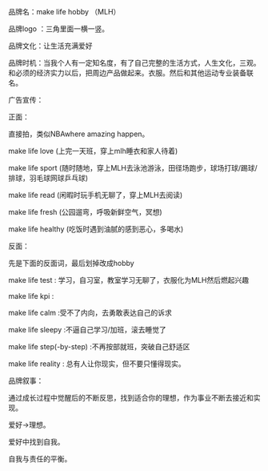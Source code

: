 品牌名：make life hobby （MLH）

品牌logo ：三角里面一横一竖。

品牌文化：让生活充满爱好

品牌时机：当我个人有一定知名度，有了自己完整的生活方式，人生文化，三观。和必须的经济实力以后，把周边产品做起来。衣服。然后和其他运动专业装备联名。



广告宣传：

正面：

直接拍，类似NBAwhere amazing happen。

make life love (上完一天班，穿上mlh睡衣和家人待着)

make life sport (随时随地，穿上MLH去泳池游泳，田径场跑步，球场打球/踢球/排球，羽毛球网球乒乓球)

make life read  (闲暇时玩手机无聊了，穿上MLH去阅读)

make life fresh (公园遛弯，呼吸新鲜空气，冥想)

make life healthy (吃饭时遇到油腻的感到恶心，多喝水)



反面：

先是下面的反面词，最后划掉改成hobby

make life test : 学习，自习室，教室学习无聊了，衣服化为MLH然后燃起兴趣

make life kpi  :

make life calm  :受不了内向，去勇敢表达自己的诉求

make life sleepy  :不逼自己学习/加班，滚去睡觉了

make life step(-by-step)  :不再按部就班，突破自己舒适区

make life reality : 总有人让你现实，但不要只懂得现实。





品牌叙事：

通过成长过程中觉醒后的不断反思，找到适合你的理想，作为事业不断去接近和实现。

爱好→理想。

爱好中找到自我。

自我与责任的平衡。